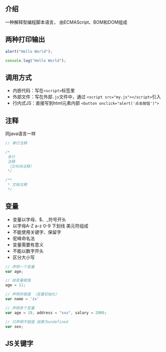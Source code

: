 ## 介绍

一种解释型编程脚本语言， 由ECMAScript、BOM和DOM组成



## 两种打印输出

```javascript
alert("Hello World");

console.log("Hello World");
```



## 调用方式

- 内嵌代码：写在`<script>`标签里
- 外部文件：写在外部`.js`文件中，通过 `<script src="my.js"></script>`引入
- 行内式JS：直接写到html元素内部 `<button onclick="alert('点击按钮')">` 



## 注释

同java语言一样

```javascript
// 单行注释

/*
 多行
 注释
 （又叫块注释）
 */

/**
 * 文档注释
 */
```



## 变量

- 变量以字母、$、_符号开头
- 以字母A-Z a-z 0-9 下划线 美元符组成
- 不能使用关键字、保留字
- 驼峰命名法
- 变量需要有意义
- 不能以数字开头
- 区分大小写

```javascript
// 声明一个变量
var age;

// 给变量赋值
age = 11;

// 声明并赋值 （变量初始化）
var name = 'zx'

// 声明多个变量
var age = 19, address = "xxx", salary = 2000;

// 只声明不赋值 结果为undefined
var sex;
```



## JS关键字

```
```


